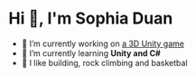 <h1>Hi 👋, I'm Sophia Duan</h1>

- 🔭 I’m currently working on [a 3D Unity game](https://github.com/sophiayduan/JUICY)
- 🌱 I’m currently learning **Unity and C#**
- 🥸 I like building, rock climbing and basketbal

